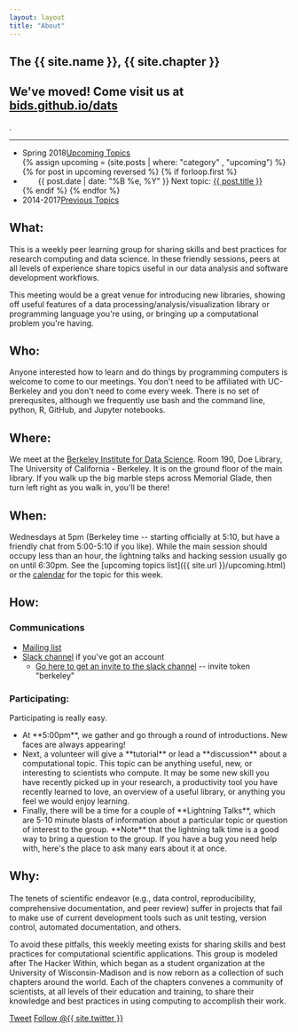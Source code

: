 ```yaml
---
layout: layout
title: "About"
---
```


<!-- You can edit this whole page, remove it, or use it as basis for any non-post pages you have. -->
<section class="content">

# The {{ site.name }}, {{ site.chapter }}

<h1>We've moved! Come visit us at <a href="bids.github.io/dats">bids.github.io/dats</a></h1>.
<hr></hr>
<ul class="listing">
<li>
<span>Spring 2018</span><a href="{{ site.url }}/upcoming.html">Upcoming Topics</a>
</li>
  {% assign upcoming = (site.posts | where: "category" , "upcoming") %}
  {% for post in upcoming reversed %}
    {% if forloop.first %}
	<li style="text-indent: 2em;">
		<span>{{ post.date | date: "%B %e, %Y" }}</span> Next topic: <a href="{{ site.url }}{{ post.url }}">{{ post.title }}</a>
	</li>
    {% endif %}
  {% endfor %}
<li>
<span>2014-2017</span><a href="{{ site.url }}/previous.html">Previous Topics</a>
</li>
</ul>

## What:

This is a weekly peer learning group for sharing skills and best practices for
research computing and data science. In these friendly sessions, peers at all levels
of experience share topics useful in our data analysis and software development
workflows.

This meeting would be a great venue for introducing new libraries,
showing off useful features of a data processing/analysis/visualization library or programming
language you're using, or bringing up a computational problem you're
having.

## Who:

Anyone interested how to learn and do things by programming computers is welcome to come to our meetings. You don't need to be affiliated with UC-Berkeley and you don't need to come every week. There is no set of prerequsites, although we frequently use bash and the command line, python, R, GitHub, and Jupyter notebooks.

## Where:

We meet at the [Berkeley Institute for Data Science](https://bids.berkeley.edu). Room 190, Doe Library, The University of California - Berkeley. It is on the ground floor of the main library. If you walk up the big marble steps across Memorial Glade, then turn left right as you walk in, you'll be there!

## When:

Wednesdays at 5pm (Berkeley time -- starting officially at 5:10, but have a friendly chat from 5:00-5:10 if you like). While the main session should occupy less than an hour, the
lightning talks and hacking session usually go on until 6:30pm. See the [upcoming topics list]({{ site.url }}/upcoming.html)
or the [calendar](http://bit.ly/1cqFKuh)
for the topic for this week.

## How:

### Communications
* [Mailing list](https://groups.google.com/a/lists.berkeley.edu/forum/#!forum/ucb-hacker-within)
* [Slack channel](http://thehackerwithin.slack.com) if you've got an account
  * [Go here to get an invite to the slack channel](http://theslackerwithin.herokuapp.com) -- invite token "berkeley"

### Participating:

Participating is really easy.
<ul>
<li>At **5:00pm**, we gather and go through a round of introductions.
New faces are always appearing!</li>
<li>Next, a volunteer will give a **tutorial** or lead a
**discussion** about a
computational topic. This topic can be anything useful, new, or
interesting to scientists who compute. It may be some new skill you have recently picked
up in your research, a productivity tool you have recently learned to love, an overview of a
useful library, or anything you feel we would enjoy learning.</li>
<li>Finally, there will be a time for a couple of **Lightning Talks**, which
are 5-10 minute blasts of information about a particular topic or
question of interest to the group.
**Note** that the lightning talk time is a good way to bring a
question to the group. If you have a bug you need help with, here's the
place to ask many ears about it at once.
</li>
</ul>

## Why:

The tenets of scientiﬁc endeavor (e.g., data control, reproducibility,
comprehensive documentation, and peer review) suffer in projects that fail
to make use of current development tools such as unit testing, version
control, automated documentation, and others.

To avoid these pitfalls, this weekly meeting exists for sharing skills and best practices for
computational scientific applications. This group is modeled after The
Hacker Within, which  began as a student organization at the University of Wisconsin-Madison and
is now reborn as a collection of such chapters around the world. Each of
the chapters convenes a community of scientists, at all levels of their
education and training, to share their knowledge and best practices in
using computing to accomplish their work.

<a href="http://twitter.com/share" class="twitter-share-button" data-count="none" data-via="{{ site.twitter }}">Tweet</a>
<a href="http://twitter.com/{{ site.twitter }}" class="twitter-follow-button" data-show-count="false">Follow @{{ site.twitter }}</a>
<script src="http://platform.twitter.com/widgets.js" type="text/javascript"></script>
</section>
